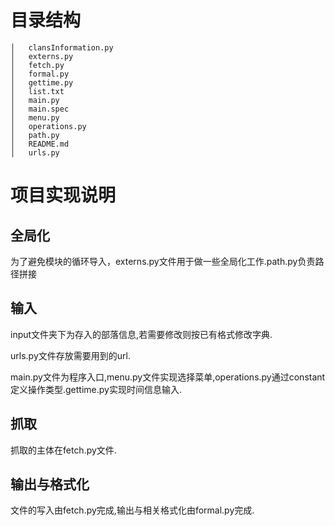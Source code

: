 # 目录结构
```
│   clansInformation.py
│   externs.py
│   fetch.py
│   formal.py
│   gettime.py
│   list.txt
│   main.py
│   main.spec
│   menu.py
│   operations.py
│   path.py
│   README.md
│   urls.py
```
# 项目实现说明
## 全局化
为了避免模块的循环导入，externs.py文件用于做一些全局化工作.path.py负责路径拼接
## 输入
input文件夹下为存入的部落信息,若需要修改则按已有格式修改字典.

urls.py文件存放需要用到的url.

main.py文件为程序入口,menu.py文件实现选择菜单,operations.py通过constant定义操作类型.gettime.py实现时间信息输入.
## 抓取
抓取的主体在fetch.py文件.
## 输出与格式化
文件的写入由fetch.py完成,输出与相关格式化由formal.py完成.